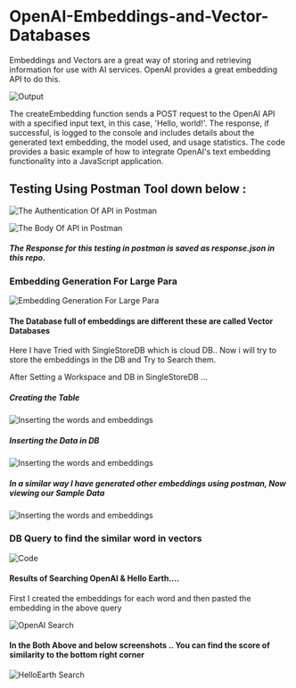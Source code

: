 # OpenAI-Embeddings-and-Vector-Databases
Embeddings and Vectors are a great way of storing and retrieving information for use with AI services. OpenAI provides a great embedding API to do this. 

![Output](output.png)

The createEmbedding function sends a POST request to the OpenAI API with a specified input text, in this case, 'Hello, world!'. The response, if successful, is logged to the console and includes details about the generated text embedding, the model used, and usage statistics. The code provides a basic example of how to integrate OpenAI's text embedding functionality into a JavaScript application.

## Testing Using Postman Tool down below :

![The Authentication Of API in Postman](Postman_Auth.png)

![The Body Of API in Postman](Postman_Body.png)

##### The Response for this testing in postman is saved as response.json in this repo.

### Embedding Generation For Large Para
![Embedding Generation For Large Para](Largeparaexp.png)


#### The Database full of embeddings are different these are called Vector Databases

Here I have Tried with SingleStoreDB which is cloud DB.. Now i will try to store the embeddings in the DB and Try to Search them.

After Setting a Workspace and DB in SingleStoreDB ... 

##### Creating the Table 

![Inserting the words and embeddings](Code_for_TBL_Creation.png)


##### Inserting the Data in DB

![Inserting the words and embeddings](Inserting_hw_embedding.png)

##### In a similar way I have generated other embeddings using postman, Now viewing our Sample Data 
![Inserting the words and embeddings](sample_data.png)

### DB Query to find the similar word in vectors
![Code](code_to_find.png)

#### Results of Searching OpenAI & Hello Earth....

First I created the embeddings for each word and then pasted the embedding in the above query 

![OpenAI Search](OpenAI_Searchresult.png)

#### In the Both Above and below screenshots .. You can find the score of similarity to the bottom right corner 

![HelloEarth Search](HelloEarth_SearchResult.png)















